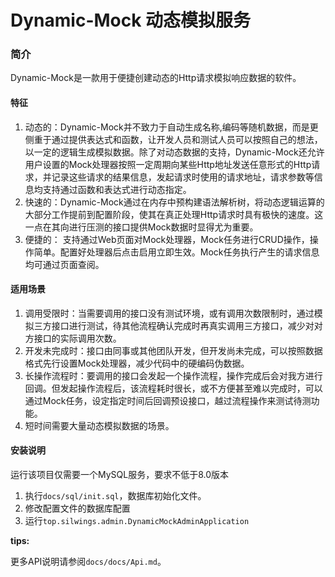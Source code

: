 # Dynamic-Mock 动态模拟服务

### 简介

Dynamic-Mock是一款用于便捷创建动态的Http请求模拟响应数据的软件。



#### 特征

1. 动态的：Dynamic-Mock并不致力于自动生成名称,编码等随机数据，而是更侧重于通过提供表达式和函数，让开发人员和测试人员可以按照自己的想法，以一定的逻辑生成模拟数据。除了对动态数据的支持，Dynamic-Mock还允许用户设置的Mock处理器按照一定周期向某些Http地址发送任意形式的Http请求，并记录这些请求的结果信息，发起请求时使用的请求地址，请求参数等信息均支持通过函数和表达式进行动态指定。
2. 快速的：Dynamic-Mock通过在内存中预构建语法解析树，将动态逻辑运算的大部分工作提前到配置阶段，使其在真正处理Http请求时具有极快的速度。这一点在其向进行压测的接口提供Mock数据时显得尤为重要。
3. 便捷的： 支持通过Web页面对Mock处理器，Mock任务进行CRUD操作，操作简单。配置好处理器后点击启用立即生效。Mock任务执行产生的请求信息均可通过页面查阅。



#### 适用场景

1. 调用受限时：当需要调用的接口没有测试环境，或有调用次数限制时，通过模拟三方接口进行测试，待其他流程确认完成时再真实调用三方接口，减少对对方接口的实际调用次数。
2. 开发未完成时：接口由同事或其他团队开发，但开发尚未完成，可以按照数据格式先行设置Mock处理器，减少代码中的硬编码伪数据。
3. 长操作流程时：要调用的接口会发起一个操作流程，操作完成后会对我方进行回调。但发起操作流程后，该流程耗时很长，或不方便甚至难以完成时，可以通过Mock任务，设定指定时间后回调预设接口，越过流程操作来测试待测功能。
4. 短时间需要大量动态模拟数据的场景。



#### 安装说明

运行该项目仅需要一个MySQL服务，要求不低于8.0版本

1. 执行`docs/sql/init.sql`，数据库初始化文件。
2. 修改配置文件的数据库配置
3. 运行`top.silwings.admin.DynamicMockAdminApplication`



**tips:**

更多API说明请参阅`docs/docs/Api.md`。